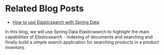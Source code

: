 # Related Blog Posts

* [How to use Elasticsearch with Spring Data](https://reflectoring.io/springboot-elasticsearch/)

In this blog, we will use Spring Data Elasticsearch to highlight the main capabilities of Elasticsearch - indexing of documents and searching and finally build a simple search application for searching products in a product inventory.
